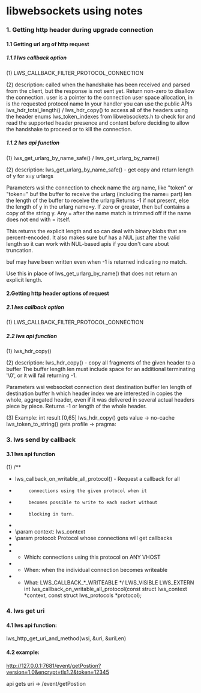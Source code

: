 # libwebsockets using notes

### 1. Getting http header during upgrade connection

#### 1.1 Getting url arg of http request

##### 1.1.1 lws callback option
(1) LWS_CALLBACK_FILTER_PROTOCOL_CONNECTION 

(2) description:
called when the handshake has been received and parsed from the client, but the response is not sent yet. Return non-zero to disallow the connection. user is a pointer to the connection user space allocation, in is the requested protocol name In your handler you can use the public APIs lws_hdr_total_length() / lws_hdr_copy() to access all of the headers using the header enums lws_token_indexes from libwebsockets.h to check for and read the supported header presence and content before deciding to allow the handshake to proceed or to kill the connection.

##### 1.1.2 lws api function
(1) lws_get_urlarg_by_name_safe() / lws_get_urlarg_by_name()

(2) description:
lws_get_urlarg_by_name_safe() - get copy and return length of y for x=y urlargs

Parameters
wsi	the connection to check
name	the arg name, like "token" or "token="
buf	the buffer to receive the urlarg (including the name= part)
len	the length of the buffer to receive the urlarg
Returns -1 if not present, else the length of y in the urlarg name=y. If zero or greater, then buf contains a copy of the string y. Any = after the name match is trimmed off if the name does not end with = itself.

This returns the explicit length and so can deal with binary blobs that are percent-encoded. It also makes sure buf has a NUL just after the valid length so it can work with NUL-based apis if you don't care about truncation.

buf may have been written even when -1 is returned indicating no match.

Use this in place of lws_get_urlarg_by_name() that does not return an explicit length.

#### 2.Getting http header options of request

##### 2.1 lws callback option
(1) LWS_CALLBACK_FILTER_PROTOCOL_CONNECTION 

##### 2.2 lws api function
(1) lws_hdr_copy()
 
(2) description:
 lws_hdr_copy() - copy all fragments of the given header to a buffer The buffer length len must include space for an additional terminating '\0', or it will fail returning -1.

Parameters
wsi	websocket connection
dest	destination buffer
len	length of destination buffer
h	which header index we are interested in
copies the whole, aggregated header, even if it was delivered in several actual headers piece by piece. Returns -1 or length of the whole header.

(3) Example:
int result [0,65]
lws_hdr_copy() gets value -> no-cache
lws_token_to_string() gets profile -> pragma:

### 3. lws send by callback
#### 3.1 lws api function
(1) /**
 * lws_callback_on_writable_all_protocol() - Request a callback for all
 *			connections using the given protocol when it
 *			becomes possible to write to each socket without
 *			blocking in turn.
 *
 * \param context:	lws_context
 * \param protocol:	Protocol whose connections will get callbacks
 *
 * - Which:  connections using this protocol on ANY VHOST
 * - When:   when the individual connection becomes writeable
 * - What: LWS_CALLBACK_*_WRITEABLE
 */
LWS_VISIBLE LWS_EXTERN int
lws_callback_on_writable_all_protocol(const struct lws_context *context,
				      const struct lws_protocols *protocol);
### 4. lws get uri
#### 4.1 lws api function:
lws_http_get_uri_and_method(wsi, &uri, &uriLen)

#### 4.2 example:
http://127.0.0.1:7681/event/getPostion?version=1.0&encrypt=tls1.2&token=12345

api gets uri -> /event/getPostion

